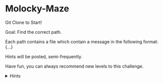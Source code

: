 # Molocky-Maze
Git Clone to Start!

Goal: Find the correct path.

Each path contains a file which contain a  message in the following format: {...}

Hints will be posted, semi-frequently.

Have fun, you can always recommend new levels to this challenge.

<details>
<summary>Hints</summary>
<ul>
<li>Reccomended Tools:</li>
<ul>
<li>cat, cd, xxd, hexdump, base58, base64, steghide, binwalk, hashcat, binwalk</li>
</ul>
</details>
